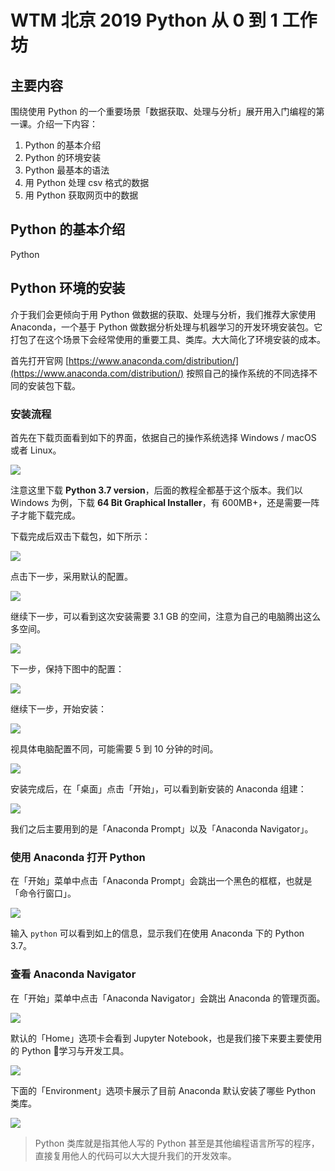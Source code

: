 # WTM 北京 2019 Python 从 0 到 1 工作坊

## 主要内容

围绕使用 Python 的一个重要场景「数据获取、处理与分析」展开用入门编程的第一课。介绍一下内容：

1. Python 的基本介绍
2. Python 的环境安装
3. Python 最基本的语法
4. 用 Python 处理 csv 格式的数据
5. 用 Python 获取网页中的数据

## Python 的基本介绍

Python 

## Python 环境的安装

介于我们会更倾向于用 Python 做数据的获取、处理与分析，我们推荐大家使用 Anaconda，一个基于 Python 做数据分析处理与机器学习的开发环境安装包。它打包了在这个场景下会经常使用的重要工具、类库。大大简化了环境安装的成本。

首先打开官网 [https://www.anaconda.com/distribution/](https://www.anaconda.com/distribution/) 按照自己的操作系统的不同选择不同的安装包下载。

### 安装流程

首先在下载页面看到如下的界面，依据自己的操作系统选择 Windows / macOS 或者 Linux。

![](anaconda-download-installer.png)

注意这里下载 **Python 3.7 version**，后面的教程全都基于这个版本。我们以 Windows 为例，下载 **64 Bit Graphical Installer**，有 600MB+，还是需要一阵子才能下载完成。

下载完成后双击下载包，如下所示：

![](anaconda-installer-first-step.png)

点击下一步，采用默认的配置。

![](anaconda-installer-2.png)

继续下一步，可以看到这次安装需要 3.1 GB 的空间，注意为自己的电脑腾出这么多空间。

![](anaconda-installer-3.png)

下一步，保持下图中的配置：

![](anaconda-installer-4.png)

继续下一步，开始安装：

![](anaconda-installer-5.png)

视具体电脑配置不同，可能需要 5 到 10 分钟的时间。

![](anaconda-installer-6.png)

安装完成后，在「桌面」点击「开始」，可以看到新安装的 Anaconda 组建：

![](anaconda-in-start.png)

我们之后主要用到的是「Anaconda Prompt」以及「Anaconda Navigator」。

### 使用 Anaconda 打开 Python

在「开始」菜单中点击「Anaconda Prompt」会跳出一个黑色的框框，也就是「命令行窗口」。

![](anaconda-python-in-terminal.png)

输入 `python` 可以看到如上的信息，显示我们在使用 Anaconda 下的 Python 3.7。

### 查看 Anaconda Navigator 

在「开始」菜单中点击「Anaconda Navigator」会跳出 Anaconda 的管理页面。

![](anaconda-navigator.png)

默认的「Home」选项卡会看到 Jupyter Notebook，也是我们接下来要主要使用的 Python 学习与开发工具。

![](anaconda-jupyter-notebook.png)

下面的「Environment」选项卡展示了目前 Anaconda 默认安装了哪些 Python 类库。

![](anaconda-env.png)

> Python 类库就是指其他人写的 Python 甚至是其他编程语言所写的程序，直接复用他人的代码可以大大提升我们的开发效率。
